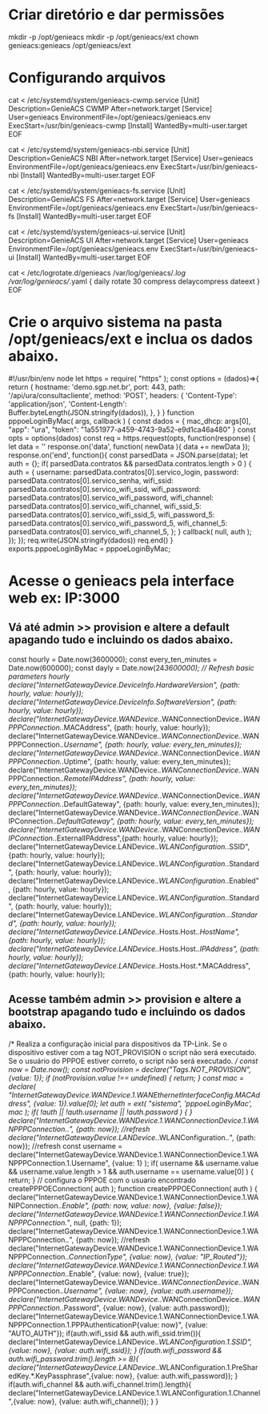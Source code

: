 # Criar diretório e dar permissões 
mkdir -p /opt/genieacs
mkdir -p /opt/genieacs/ext
chown genieacs:genieacs /opt/genieacs/ext

# Configurando arquivos 
cat <<EOF > /etc/systemd/system/genieacs-cwmp.service
[Unit]
Description=GenieACS CWMP
After=network.target
[Service]
User=genieacs
EnvironmentFile=/opt/genieacs/genieacs.env
ExecStart=/usr/bin/genieacs-cwmp
[Install]
WantedBy=multi-user.target
EOF

cat <<EOF > /etc/systemd/system/genieacs-nbi.service
[Unit]
Description=GenieACS NBI
After=network.target
[Service]
User=genieacs
EnvironmentFile=/opt/genieacs/genieacs.env
ExecStart=/usr/bin/genieacs-nbi
[Install]
WantedBy=multi-user.target
EOF

cat <<EOF > /etc/systemd/system/genieacs-fs.service
[Unit]
Description=GenieACS FS
After=network.target
[Service]
User=genieacs
EnvironmentFile=/opt/genieacs/genieacs.env
ExecStart=/usr/bin/genieacs-fs
[Install]
WantedBy=multi-user.target
EOF

cat <<EOF > /etc/systemd/system/genieacs-ui.service
[Unit]
Description=GenieACS UI
After=network.target
[Service]
User=genieacs
EnvironmentFile=/opt/genieacs/genieacs.env
ExecStart=/usr/bin/genieacs-ui
[Install]
WantedBy=multi-user.target
EOF

cat <<EOF > /etc/logrotate.d/genieacs
/var/log/genieacs/*.log /var/log/genieacs/*.yaml {
 daily
 rotate 30
 compress
 delaycompress
 dateext
}
EOF


# Crie o arquivo sistema na pasta /opt/genieacs/ext e inclua os dados abaixo.

#!/usr/bin/env node
let https = require( "https" );
const options = (dados)=>{
 return {
 hostname: 'demo.sgp.net.br',
 port: 443,
 path: '/api/ura/consultacliente',
 method: 'POST',
 headers: {
 'Content-Type': 'application/json',
 'Content-Length': Buffer.byteLength(JSON.stringify(dados)),
 },
 }
}
function pppoeLoginByMac( args, callback ) {
 const dados = {
 mac_dhcp: args[0],
 "app": "ura",
 "token": "1a551977-a459-4743-9a52-e9d1ca46a480"
 }
 const opts = options(dados)
 const req = https.request(opts, function(response) {
 let data = ''
 response.on('data', function( newData ){
 data += newData
 });
 response.on('end', function(){
 const parsedData = JSON.parse(data);
 let auth = {};
 if( parsedData.contratos && parsedData.contratos.length > 0 ) {
 auth = {
 username: parsedData.contratos[0].servico_login,
 password: parsedData.contratos[0].servico_senha,
 wifi_ssid: parsedData.contratos[0].servico_wifi_ssid,
 wifi_password:
parsedData.contratos[0].servico_wifi_password,
 wifi_channel:
parsedData.contratos[0].servico_wifi_channel,
 wifi_ssid_5:
parsedData.contratos[0].servico_wifi_ssid_5,
 wifi_password_5:
parsedData.contratos[0].servico_wifi_password_5,
 wifi_channel_5:
parsedData.contratos[0].servico_wifi_channel_5,
 };
 }
 callback( null, auth );
 });
 });
 req.write(JSON.stringify(dados))
 req.end()
}
exports.pppoeLoginByMac = pppoeLoginByMac;



# Acesse o genieacs pela interface web ex: IP:3000
## Vá até admin >> provision e altere a default apagando tudo e incluindo os dados abaixo.

const hourly = Date.now(3600000);
const every_ten_minutes = Date.now(600000);
const dayly = Date.now(24*3600000);
// Refresh basic parameters hourly
declare("InternetGatewayDevice.DeviceInfo.HardwareVersion", {path: hourly, value: hourly});
declare("InternetGatewayDevice.DeviceInfo.SoftwareVersion", {path: hourly, value: hourly});
declare("InternetGatewayDevice.WANDevice.*.WANConnectionDevice.*.WANPPPConnection.*.MACAddress",
{path: hourly, value: hourly});
declare("InternetGatewayDevice.WANDevice.*.WANConnectionDevice.*.WANPPPConnection.*.Username",
{path: hourly, value: every_ten_minutes});
declare("InternetGatewayDevice.WANDevice.*.WANConnectionDevice.*.WANPPPConnection.*.Uptime",
{path: hourly, value: every_ten_minutes});
declare("InternetGatewayDevice.WANDevice.*.WANConnectionDevice.*.WANPPPConnection.*.RemoteIPAddress", {path: hourly, value: every_ten_minutes});
declare("InternetGatewayDevice.WANDevice.*.WANConnectionDevice.*.WANPPPConnection.*.DefaultGateway",
{path: hourly, value: every_ten_minutes});
declare("InternetGatewayDevice.WANDevice.*.WANConnectionDevice.*.WANIPConnection.*.DefaultGateway",
{path: hourly, value: every_ten_minutes});
declare("InternetGatewayDevice.WANDevice.*.WANConnectionDevice.*.WANIPConnection.*.ExternalIPAddress",{path: hourly, value: hourly});
declare("InternetGatewayDevice.LANDevice.*.WLANConfiguration.*.SSID", {path: hourly, value:
hourly});
declare("InternetGatewayDevice.LANDevice.*.WLANConfiguration.*.Standard", {path: hourly,
value: hourly});
declare("InternetGatewayDevice.LANDevice.*.WLANConfiguration.*.Enabled", {path: hourly,
value: hourly});
declare("InternetGatewayDevice.LANDevice.*.WLANConfiguration.*.Standard", {path: hourly,
value: hourly});
declare("InternetGatewayDevice.LANDevice.*.WLANConfiguration.*.*.Standard", {path: hourly,
value: hourly});
declare("InternetGatewayDevice.LANDevice.*.Hosts.Host.*.HostName", {path: hourly, value:
hourly});
declare("InternetGatewayDevice.LANDevice.*.Hosts.Host.*.IPAddress", {path: hourly, value:
hourly});
declare("InternetGatewayDevice.LANDevice.*.Hosts.Host.*.MACAddress", {path: hourly, value:
hourly});

## Acesse também admin >> provision e altere a bootstrap apagando tudo e incluindo os dados abaixo.

/*
Realiza a configuração inicial para dispositivos da TP-Link.
Se o dispositivo estiver com a tag NOT_PROVISION o script não será executado.
Se o usuário do PPPOE estiver correto, o script não será executado.
*/
const now = Date.now();
const notProvision = declare("Tags.NOT_PROVISION", {value: 1});
if (notProvision.value !== undefined) {
 return;
}
const mac = declare(
"InternetGatewayDevice.WANDevice.1.WANEthernetInterfaceConfig.MACAddress", {value:
1}).value[0];
let auth = ext( "sistema", 'pppoeLoginByMac', mac );
if( !auth || !auth.username || !auth.password ) {
}
declare("InternetGatewayDevice.WANDevice.1.WANConnectionDevice.1.WANPPPConnection.*.*",
{path: now}); //refresh
declare("InternetGatewayDevice.LANDevice.*.WLANConfiguration.*.*", {path: now}); //refresh
const username =
declare("InternetGatewayDevice.WANDevice.1.WANConnectionDevice.1.WANPPPConnection.1.Username",
{value: 1} );
if( username && username.value && username.value.length > 1 && auth.username ==
username.value[0] ) {
	return;
}
// configura o PPPOE com o usuario encontrado
createPPPOEConnection( auth );
function createPPPOEConnection( auth ) {
declare("InternetGatewayDevice.WANDevice.1.WANConnectionDevice.1.WANIPConnection.*.Enable",
{path: now, value: now}, {value: false});
 declare("InternetGatewayDevice.WANDevice.1.WANConnectionDevice.1.WANPPPConnection.*",
null, {path: 1});
 declare("InternetGatewayDevice.WANDevice.1.WANConnectionDevice.1.WANPPPConnection.*.*",
{path: now}); //refresh
declare("InternetGatewayDevice.WANDevice.1.WANConnectionDevice.1.WANPPPConnection.*.ConnectionType",
{value: now}, {value: "IP_Routed"});
declare("InternetGatewayDevice.WANDevice.1.WANConnectionDevice.1.WANPPPConnection.*.Enable",
{value: now}, {value: true});
declare("InternetGatewayDevice.WANDevice.*.WANConnectionDevice.*.WANPPPConnection.*.Username",
{value: now}, {value: auth.username});
declare("InternetGatewayDevice.WANDevice.*.WANConnectionDevice.*.WANPPPConnection.*.Password",
{value: now}, {value: auth.password});
declare("InternetGatewayDevice.WANDevice.1.WANConnectionDevice.1.WANPPPConnection.1.PPPAuthenticationP{value: now}", {value: "AUTO_AUTH"});
 if(auth.wifi_ssid && auth.wifi_ssid.trim()){
 	declare("InternetGatewayDevice.LANDevice.*.WLANConfiguration.1.SSID",{value: now},
{value: auth.wifi_ssid});
 }
 if(auth.wifi_password && auth.wifi_password.trim().length >= 8){
declare("InternetGatewayDevice.LANDevice.*.WLANConfiguration.1.PreSharedKey.*.KeyPassphrase",{value:
now}, {value: auth.wifi_password});
 }
 if(auth.wifi_channel && auth.wifi_channel.trim().length){
 	declare("InternetGatewayDevice.LANDevice.1.WLANConfiguration.1.Channel",{value: now},
{value: auth.wifi_channel});
 }
}

